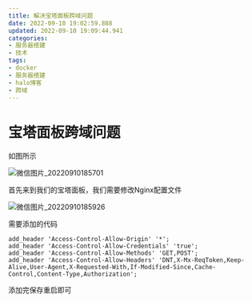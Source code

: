 ```yaml
---
title: 解决宝塔面板跨域问题
date: 2022-09-10 19:02:59.888
updated: 2022-09-10 19:09:44.941
categories: 
- 服务器搭建
- 技术
tags: 
- docker
- 服务器搭建
- halo博客
- 跨域
---
```


# 宝塔面板跨域问题

如图所示

![微信图片_20220910185701](https://www.wangshengjj.work/upload/2022/09/%E5%BE%AE%E4%BF%A1%E5%9B%BE%E7%89%87_20220910185701.png)

首先来到我们的宝塔面板，我们需要修改Nginx配置文件

![微信图片_20220910185926](https://www.wangshengjj.work/upload/2022/09/%E5%BE%AE%E4%BF%A1%E5%9B%BE%E7%89%87_20220910185926.png)

需要添加的代码

```
add_header 'Access-Control-Allow-Origin' '*';
add_header 'Access-Control-Allow-Credentials' 'true';
add_header 'Access-Control-Allow-Methods' 'GET,POST';
add_header 'Access-Control-Allow-Headers' 'DNT,X-Mx-ReqToken,Keep-Alive,User-Agent,X-Requested-With,If-Modified-Since,Cache-Control,Content-Type,Authorization';
```

添加完保存重启即可